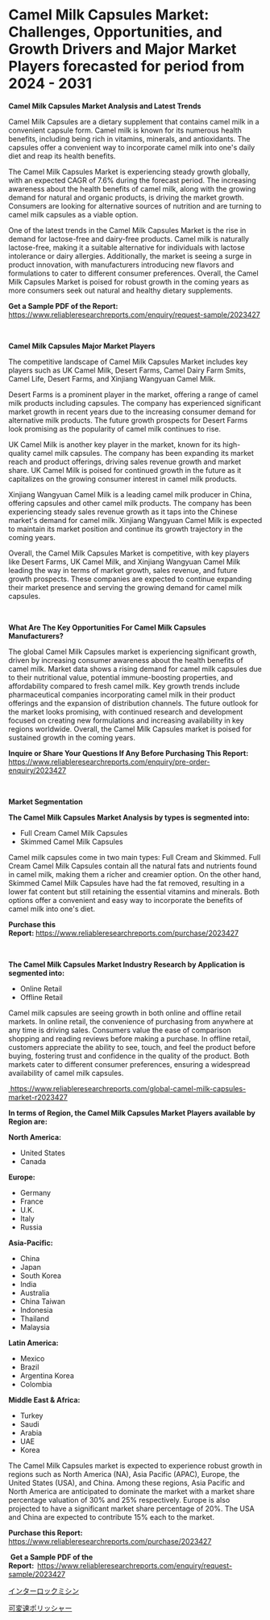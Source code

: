 <p><h1>Camel Milk Capsules Market: Challenges, Opportunities, and Growth Drivers and Major Market Players forecasted for period from 2024 - 2031</h1></p><p><strong>Camel Milk Capsules Market Analysis and Latest Trends</strong></p>
<p><p>Camel Milk Capsules are a dietary supplement that contains camel milk in a convenient capsule form. Camel milk is known for its numerous health benefits, including being rich in vitamins, minerals, and antioxidants. The capsules offer a convenient way to incorporate camel milk into one's daily diet and reap its health benefits.</p><p>The Camel Milk Capsules Market is experiencing steady growth globally, with an expected CAGR of 7.6% during the forecast period. The increasing awareness about the health benefits of camel milk, along with the growing demand for natural and organic products, is driving the market growth. Consumers are looking for alternative sources of nutrition and are turning to camel milk capsules as a viable option.</p><p>One of the latest trends in the Camel Milk Capsules Market is the rise in demand for lactose-free and dairy-free products. Camel milk is naturally lactose-free, making it a suitable alternative for individuals with lactose intolerance or dairy allergies. Additionally, the market is seeing a surge in product innovation, with manufacturers introducing new flavors and formulations to cater to different consumer preferences. Overall, the Camel Milk Capsules Market is poised for robust growth in the coming years as more consumers seek out natural and healthy dietary supplements.</p></p>
<p><strong>Get a Sample PDF of the Report:&nbsp;</strong> <a href="https://www.reliableresearchreports.com/enquiry/request-sample/2023427">https://www.reliableresearchreports.com/enquiry/request-sample/2023427</a></p>
<p>&nbsp;</p>
<p><strong>Camel Milk Capsules Major Market Players</strong></p>
<p><p>The competitive landscape of Camel Milk Capsules Market includes key players such as UK Camel Milk, Desert Farms, Camel Dairy Farm Smits, Camel Life, Desert Farms, and Xinjiang Wangyuan Camel Milk. </p><p>Desert Farms is a prominent player in the market, offering a range of camel milk products including capsules. The company has experienced significant market growth in recent years due to the increasing consumer demand for alternative milk products. The future growth prospects for Desert Farms look promising as the popularity of camel milk continues to rise. </p><p>UK Camel Milk is another key player in the market, known for its high-quality camel milk capsules. The company has been expanding its market reach and product offerings, driving sales revenue growth and market share. UK Camel Milk is poised for continued growth in the future as it capitalizes on the growing consumer interest in camel milk products. </p><p>Xinjiang Wangyuan Camel Milk is a leading camel milk producer in China, offering capsules and other camel milk products. The company has been experiencing steady sales revenue growth as it taps into the Chinese market's demand for camel milk. Xinjiang Wangyuan Camel Milk is expected to maintain its market position and continue its growth trajectory in the coming years. </p><p>Overall, the Camel Milk Capsules Market is competitive, with key players like Desert Farms, UK Camel Milk, and Xinjiang Wangyuan Camel Milk leading the way in terms of market growth, sales revenue, and future growth prospects. These companies are expected to continue expanding their market presence and serving the growing demand for camel milk capsules.</p></p>
<p>&nbsp;</p>
<p><strong>What Are The Key Opportunities For Camel Milk Capsules Manufacturers?</strong></p>
<p><p>The global Camel Milk Capsules market is experiencing significant growth, driven by increasing consumer awareness about the health benefits of camel milk. Market data shows a rising demand for camel milk capsules due to their nutritional value, potential immune-boosting properties, and affordability compared to fresh camel milk. Key growth trends include pharmaceutical companies incorporating camel milk in their product offerings and the expansion of distribution channels. The future outlook for the market looks promising, with continued research and development focused on creating new formulations and increasing availability in key regions worldwide. Overall, the Camel Milk Capsules market is poised for sustained growth in the coming years.</p></p>
<p><strong>Inquire or Share Your Questions If Any Before Purchasing This Report:</strong> <a href="https://www.reliableresearchreports.com/enquiry/pre-order-enquiry/2023427">https://www.reliableresearchreports.com/enquiry/pre-order-enquiry/2023427</a></p>
<p>&nbsp;</p>
<p><strong>Market Segmentation</strong></p>
<p><strong>The Camel Milk Capsules Market Analysis by types is segmented into:</strong></p>
<p><ul><li>Full Cream Camel Milk Capsules</li><li>Skimmed Camel Milk Capsules</li></ul></p>
<p><p>Camel milk capsules come in two main types: Full Cream and Skimmed. Full Cream Camel Milk Capsules contain all the natural fats and nutrients found in camel milk, making them a richer and creamier option. On the other hand, Skimmed Camel Milk Capsules have had the fat removed, resulting in a lower fat content but still retaining the essential vitamins and minerals. Both options offer a convenient and easy way to incorporate the benefits of camel milk into one's diet.</p></p>
<p><strong>Purchase this Report:&nbsp;</strong><a href="https://www.reliableresearchreports.com/purchase/2023427">https://www.reliableresearchreports.com/purchase/2023427</a></p>
<p>&nbsp;</p>
<p><strong>The Camel Milk Capsules Market Industry Research by Application is segmented into:</strong></p>
<p><ul><li>Online Retail</li><li>Offline Retail</li></ul></p>
<p><p>Camel milk capsules are seeing growth in both online and offline retail markets. In online retail, the convenience of purchasing from anywhere at any time is driving sales. Consumers value the ease of comparison shopping and reading reviews before making a purchase. In offline retail, customers appreciate the ability to see, touch, and feel the product before buying, fostering trust and confidence in the quality of the product. Both markets cater to different consumer preferences, ensuring a widespread availability of camel milk capsules.</p></p>
<p><a href="https://www.reliableresearchreports.com/global-camel-milk-capsules-market-r2023427">&nbsp;https://www.reliableresearchreports.com/global-camel-milk-capsules-market-r2023427</a></p>
<p><strong>In terms of Region, the Camel Milk Capsules Market Players available by Region are:</strong></p>
<p>
    <p> <strong> North America: </strong>
        <ul>
            <li>United States</li>
            <li>Canada</li>
        </ul>
        </p> 
    <p> <strong> Europe: </strong>
        <ul>
            <li>Germany</li>
            <li>France</li>
            <li>U.K.</li>
            <li>Italy</li>
            <li>Russia</li>
        </ul>
        </p> 
    <p> <strong> Asia-Pacific: </strong>
        <ul>
            <li>China</li>
            <li>Japan</li>
            <li>South Korea</li>
            <li>India</li>
            <li>Australia</li>
            <li>China Taiwan</li>
            <li>Indonesia</li>
            <li>Thailand</li>
            <li>Malaysia</li>
        </ul>
        </p> 
    <p> <strong> Latin America: </strong>
        <ul>
            <li>Mexico</li>
            <li>Brazil</li>
            <li>Argentina Korea</li>
            <li>Colombia</li>
        </ul>
        </p> 
    <p> <strong> Middle East & Africa: </strong>
        <ul>
            <li>Turkey</li>
            <li>Saudi</li>
            <li>Arabia</li>
            <li>UAE</li>
            <li>Korea</li>
        </ul>
    </p>
    </p>
<p><p>The Camel Milk Capsules market is expected to experience robust growth in regions such as North America (NA), Asia Pacific (APAC), Europe, the United States (USA), and China. Among these regions, Asia Pacific and North America are anticipated to dominate the market with a market share percentage valuation of 30% and 25% respectively. Europe is also projected to have a significant market share percentage of 20%. The USA and China are expected to contribute 15% each to the market.</p></p>
<p><strong>Purchase this Report: </strong><a href="https://www.reliableresearchreports.com/purchase/2023427">https://www.reliableresearchreports.com/purchase/2023427</a></p>
<p>&nbsp;<strong>Get a Sample PDF of the Report:&nbsp;&nbsp;</strong><a href="https://www.reliableresearchreports.com/enquiry/request-sample/2023427">https://www.reliableresearchreports.com/enquiry/request-sample/2023427</a></p>
<p><strong></strong></p>
<p><p><a href="https://github.com/KaydenJohns1964/Market-Research-Report-List-1/blob/main/563344919321.md">インターロックミシン</a></p><p><a href="https://github.com/marbadji/Market-Research-Report-List-1/blob/main/795227719320.md">可変速ポリッシャー</a></p></p>